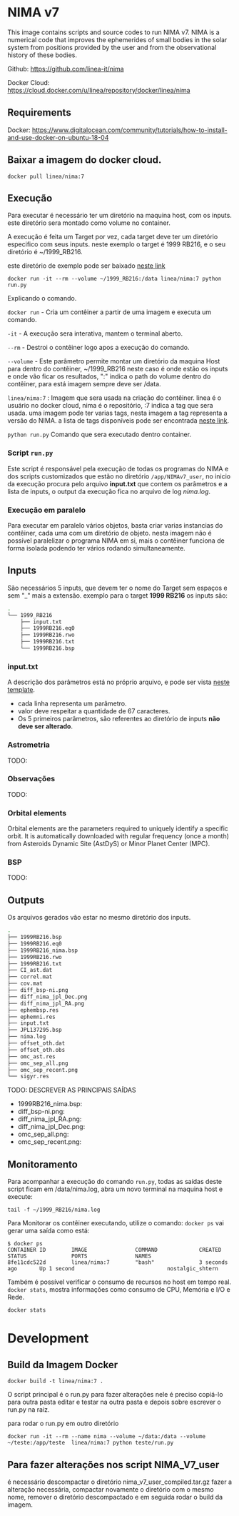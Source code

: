 # NIMA v7

This image contains scripts and source codes to run NIMA v7. NIMA is a numerical code that improves the ephemerides of small bodies in the solar system from positions provided by the user and from the observational history of these bodies.

Github: https://github.com/linea-it/nima

Docker Cloud: https://cloud.docker.com/u/linea/repository/docker/linea/nima

## Requirements 
Docker: https://www.digitalocean.com/community/tutorials/how-to-install-and-use-docker-on-ubuntu-18-04

## Baixar a imagem do docker cloud. 

```
docker pull linea/nima:7
```

## Execução
Para executar é necessário ter um diretório na maquina host, com os inputs. este diretório sera 
montado como volume no container. 

A execução é feita um Target por vez, cada target deve ter um diretório especifico com seus inputs. 
neste exemplo o target é 1999 RB216, e o seu diretório é ~/1999_RB216. 

este diretório de exemplo pode ser baixado [neste link](https://github.com/linea-it/nima/blob/master/example.zip)    

```
docker run -it --rm --volume ~/1999_RB216:/data linea/nima:7 python run.py
```

Explicando o comando. 

```docker run``` - Cria um contêiner a partir de uma imagem e executa um comando. 

```-it``` - A execução sera interativa, mantem o terminal aberto. 

```--rm``` - Destroi o contêiner logo apos a execução do comando. 

```--volume``` - Este parâmetro permite montar um diretório da maquina Host para dentro do contêiner, ~/1999_RB216 neste caso é onde estão os inputs e onde vão ficar os resultados,  ":" indica o path do volume dentro do contêiner, para está imagem sempre deve ser /data.

```linea/nima:7``` : Imagem que sera usada na criação do contêiner. linea é o usuário no docker cloud, nima é o repositório, :7 indica a tag que sera usada. uma imagem pode ter varias tags, nesta imagem a tag representa a versão do NIMA. a lista de tags disponíveis pode ser encontrada [neste link](https://cloud.docker.com/u/linea/repository/docker/linea/nima/tags).

```python run.py``` Comando que sera executado dentro container. 


### Script ```run.py```
Este script é responsável pela execução de todas os programas do NIMA e dos scripts customizados que estão no diretório ```/app/NIMAv7_user```, no inicio da execução procura pelo arquivo **input.txt** que contem os parâmetros e a lista de inputs,
o output da execução fica no arquivo de log *nima.log*.

### Execução em paralelo ###
Para executar em paralelo vários objetos, basta criar varias instancias do contêiner, cada uma com um diretório de objeto. nesta imagem não é possível paralelizar o programa NIMA em si, mais o contêiner funciona de forma isolada podendo ter vários rodando simultaneamente. 

## Inputs ##
São necessários 5 inputs, que devem ter o nome do Target sem espaços e sem "_" mais a extensão. exemplo para o target **1999 RB216** os inputs são:
```bash
.
└── 1999_RB216
    ├── input.txt
    ├── 1999RB216.eq0
    ├── 1999RB216.rwo
    ├── 1999RB216.txt
    └── 1999RB216.bsp
```

### input.txt ###
A descrição dos parâmetros está no próprio arquivo, e pode ser vista [neste template](https://github.com/linea-it/nima/blob/master/input_template.txt). 
- cada linha representa um parâmetro.
- valor deve respeitar a quantidade de 67 caracteres.
- Os 5 primeiros parâmetros, são referentes ao diretório de inputs **não deve ser alterado**.

### Astrometria ###
TODO: 

### Observações ###
TODO:

### Orbital elements ###
Orbital elements are the parameters required to uniquely identify a specific orbit. It is automatically downloaded with regular frequency (once a month) from Asteroids Dynamic Site (AstDyS) or Minor Planet Center (MPC).

### BSP ###
TODO:

## Outputs ##
Os arquivos gerados vão estar no mesmo diretório dos inputs. 

```bash
.
├── 1999RB216.bsp
├── 1999RB216.eq0
├── 1999RB216_nima.bsp
├── 1999RB216.rwo
├── 1999RB216.txt
├── CI_ast.dat
├── correl.mat
├── cov.mat
├── diff_bsp-ni.png
├── diff_nima_jpl_Dec.png
├── diff_nima_jpl_RA.png
├── ephembsp.res
├── ephemni.res
├── input.txt
├── JPL137295.bsp
├── nima.log
├── offset_oth.dat
├── offset_oth.obs
├── omc_ast.res
├── omc_sep_all.png
├── omc_sep_recent.png
└── sigyr.res
```
TODO: DESCREVER AS PRINCIPAIS SAÍDAS
- 1999RB216_nima.bsp:
- diff_bsp-ni.png:
- diff_nima_jpl_RA.png:
- diff_nima_jpl_Dec.png:
- omc_sep_all.png:
- omc_sep_recent.png:



## Monitoramento ##

Para acompanhar a execução do comando ```run.py```, todas as saídas deste script ficam em /data/nima.log, abra um novo terminal na maquina host e execute: 
```
tail -f ~/1999_RB216/nima.log
```

Para Monitorar os contêiner executando, utilize o comando:
```docker ps```
vai gerar uma saída como está:
```
$ docker ps
CONTAINER ID        IMAGE               COMMAND             CREATED             STATUS              PORTS               NAMES
8fe11cdc522d        linea/nima:7        "bash"              3 seconds ago       Up 1 second                             nostalgic_shtern

```

Também é possível verificar o consumo de recursos no host em tempo real. ```docker stats```, mostra informações como consumo de CPU, Memória e I/O e Rede.
```
docker stats
```



# Development
## Build da Imagem Docker 
```
docker build -t linea/nima:7 .
```

O script principal é o run.py para fazer alterações nele é preciso 
copiá-lo para outra pasta editar e testar na outra pasta e depois sobre escrever o run.py na raiz. 

para rodar o run.py em outro diretório 
```
docker run -it --rm --name nima --volume ~/data:/data --volume ~/teste:/app/teste  linea/nima:7 python teste/run.py
```

## Para fazer alterações nos script NIMA_V7_user
é necessário descompactar o diretório nima_v7_user_compiled.tar.gz
fazer a alteração necessária, compactar novamente o diretório com o mesmo nome, 
remover o diretório descompactado e em seguida rodar o build da imagem.
